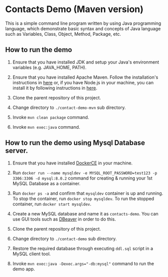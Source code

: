 # Contacts Demo (Maven version)

This is a simple command line program written by using Java programming language, which demonstrate basic syntax and concepts of Java language such as Variables, Class, Object, Method, Package, etc.

## How to run the demo

1. Ensure that you have installed JDK and setup your Java's environment variables (e.g. JAVA_HOME, PATH).

2. Ensure that you have installed Apache Maven. Follow the installation's instructions in [here](https://www.tutorialspoint.com/maven/maven_environment_setup.htm) or, if you have Node.js in your machine, you can install it by following instructions in [here](https://www.npmjs.com/package/mvn).

2. Clone the parent repository of this project.

3. Change directory to `./contact-demo-mvn` sub directory.

4. Invoke `mvn clean package` command. 

5. Invoke `mvn exec:java` command.

## How to run the demo using Mysql Database server.

1. Ensure that you have installed [DockerCE](https://www.docker.com/community-edition#/download) in your machine.

2. Run `docker run --name mysqldev -e MYSQL_ROOT_PASSWORD=test123 -p 3306:3306 -d mysql:8.0.2` command for creating & running your 1st MySQL Database as a container.

3. Run `docker ps -a` and confirm that `mysqldev` container is up and running. To stop the container, run `docker stop mysqldev`. To run the stopped container, run `docker start mysqldev`.

4. Create a new MySQL database and name it as `contacts-demo`. You can use GUI tools such as [DBeaver](https://dbeaver.jkiss.org/download/) in order to do this.

5. Clone the parent repository of this project.

6. Change directory to `./contact-demo` sub directory.

7. Restore the required database through executing `ddl.sql` script in a MySQL client tool.

8. Invoke `mvn exec:java -Dexec.args="-db:mysql"` command to run the demo app.
